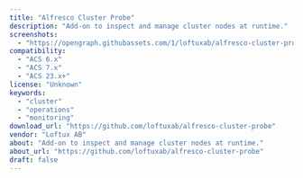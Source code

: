 ```yaml
---
title: "Alfresco Cluster Probe"
description: "Add-on to inspect and manage cluster nodes at runtime."
screenshots:
  - "https://opengraph.githubassets.com/1/loftuxab/alfresco-cluster-probe"
compatibility:
  - "ACS 6.x"
  - "ACS 7.x"
  - "ACS 23.x+"
license: "Unknown"
keywords:
  - "cluster"
  - "operations"
  - "monitoring"
download_url: "https://github.com/loftuxab/alfresco-cluster-probe"
vendor: "Loftux AB"
about: "Add-on to inspect and manage cluster nodes at runtime."
about_url: "https://github.com/loftuxab/alfresco-cluster-probe"
draft: false
---
```

